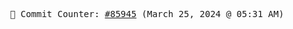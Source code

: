 <p align="center">
    <samp>
        📮 Commit Counter: <a href="https://github.com/Javascript-void0/Javascript-void0/commits/main">#85945</a> (March 25, 2024 @ 05:31 AM)
    </samp>
</p>